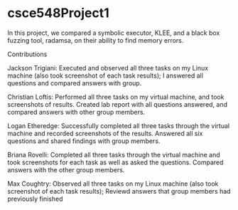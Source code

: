# csce548Project1
In this project, we compared a symbolic executor, KLEE, and a black box fuzzing tool, radamsa, on their ability to find memory errors.

Contributions

Jackson Trigiani: Executed and observed all three tasks on my Linux machine (also took screenshot of each task results); I answered all questions and compared answers with group.

Christian Loftis: Performed all three tasks on my virtual machine, and took screenshots of results. Created lab report with all questions answered, and compared answers with other group members.

Logan Etheredge: Successfully completed all three tasks through the virtual machine and recorded screenshots of the results. Answered all six questions and shared findings with group members.

Briana Rovelli: Completed all three tasks through the virtual machine and took screenshots for each task as well as asked the questions. Compared answers with the other group members.

Max Coughtry: Observed all three tasks on my Linux machine (also took screenshot of each task results); Reviewd answers that group members had previously finished
